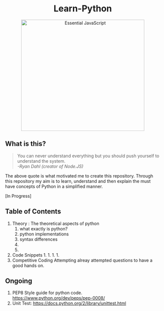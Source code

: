 <h1 align="center"> Learn-Python </h1>

<div align="center">
    <img src="https://github.com/Shwetabh1/Javascript-Essential-Parts/blob/master/Images/Essential_JS.png" alt="Essential JavaScript" width="400" height="360"/>
  <br>
</div>


## What is this?
> You can never understand everything but you should push yourself to understand the system.<br/>
> *-Ryan Dahl (creator of Node.JS)*

The above quote is what motivated me to create this repository. Through this  repository my aim is to learn, understand and then explain the must have concepts of Python in a simplified manner.

[In Progress]
## Table of Contents
1. Theory : The theoretical aspects of python
	1. what exactly is python?
    1. python implementations
    1. syntax differences
    1.
    1.
1. Code Snippets
    1. 
    1.
    1.
    1.
1. Competitive Coding
Attempting alreay attempted questions to have a good hands on.


## Ongoing
1. PEP8 Style guide for python code. https://www.python.org/dev/peps/pep-0008/
1. Unit Test: https://docs.python.org/2/library/unittest.html
